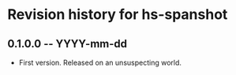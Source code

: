 # Revision history for hs-spanshot

## 0.1.0.0 -- YYYY-mm-dd

* First version. Released on an unsuspecting world.
